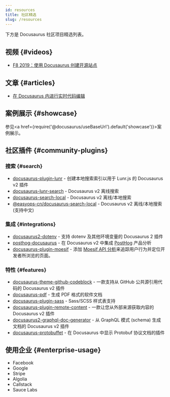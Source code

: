 ```yaml
---
id: resources
title: 社区精选
slug: /resources
---
```


下方是 Docusaurus 社区项目精选列表。

## 视频 {#videos}

- [F8 2019：使用 Docusaurus 创建开源站点](https://www.youtube.com/watch?v=QcGJsf6mgZE)

## 文章 {#articles}

- [在 Docusaurus 内进行实时代码编辑](https://dev.to/mrmuhammadali/live-code-editing-in-docusaurus-ux-at-its-best-2hj1)

## 案例展示 {#showcase}

参见<a href={require('@docusaurus/useBaseUrl').default('showcase')}>案例展示</a>。

## 社区插件 {#community-plugins}

### 搜索 {#search}

- [docusaurus-plugin-lunr](https://github.com/daldridge/docusaurus-plugin-lunr) - 创建本地搜索索引以用于 Lunr.js 的 Docusaurus v2 插件
- [docusaurus-lunr-search](https://github.com/lelouch77/docusaurus-lunr-search) - Docusaurus v2 离线搜索
- [docusaurus-search-local](https://github.com/cmfcmf/docusaurus-search-local) - Docusaurus v2 离线/本地搜索
- [@easyops-cn/docusaurus-search-local](https://github.com/easyops-cn/docusaurus-search-local) - Docusaurus v2 离线/本地搜索 (支持中文)

### 集成 {#integrations}

- [docusaurus2-dotenv](https://github.com/jonnynabors/docusaurus2-dotenv) - 支持 dotenv 及其他环境变量的 Docusaurus 2 插件
- [posthog-docusaurus](https://github.com/PostHog/posthog-docusaurus) - 在 Docusaurus v2 中集成 [PostHog](https://posthog.com/) 产品分析
- [docusaurus-plugin-moesif](https://github.com/Moesif/docusaurus-plugin-moesif) - 添加 [Moesif API 分析](https://www.moesif.com/)来追踪用户行为并定位开发者所浏览的页面。

### 特性 {#features}

- [docusaurus-theme-github-codeblock](https://github.com/saucelabs/docusaurus-theme-github-codeblock) -  一款支持从 GitHub 公共源引用代码的 Docusaurus v2 插件
- [docusaurus-pdf](https://github.com/KohheePeace/docusaurus-pdf) - 生成 PDF 格式的软件文档
- [docusaurus-plugin-sass](https://github.com/rlamana/docusaurus-plugin-sass) - Sass/SCSS 样式表支持
- [docusaurus-plugin-remote-content](https://github.com/rdilweb/docusaurus-plugin-remote-content) - 一款让您从外部来源获取内容的 Docusaurus v2 插件
- [docusaurus2-graphql-doc-generator](https://github.com/edno/docusaurus2-graphql-doc-generator) - 从 GraphQL 模式 (schema) 生成文档的 Docusaurus v2 插件
- [docusaurus-protobuffet](https://github.com/protobuffet/docusaurus-protobuffet) - 在 Docusaurus 中显示 Protobuf 协议文档的插件

## 使用企业 {#enterprise-usage}

- Facebook
- Google
- Stripe
- Algolia
- Callstack
- Sauce Labs

